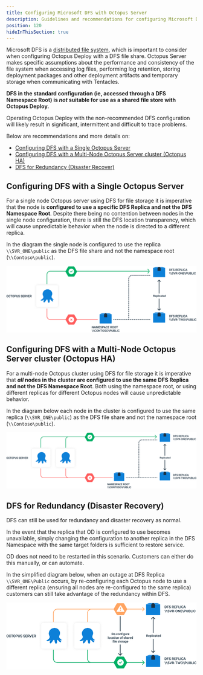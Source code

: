 ```yaml
---
title: Configuring Microsoft DFS with Octopus Server
description: Guidelines and recommendations for configuring Microsoft DFS as the shared file system for Octopus Deploy.
position: 120
hideInThisSection: true
---
```


Microsoft DFS is a [distributed file system](https://en.wikipedia.org/wiki/Clustered_file_system#Distributed_file_systems), which is important to consider when configuring Octopus Deploy with a DFS file share. Octopus Server makes specific assumptions about the performance and consistency of the file system when accessing log files, performing log retention, storing deployment packages and other deployment artifacts and temporary storage when communicating with Tentacles.

**DFS in the standard configuration (ie, accessed through a DFS Namespace Root) is _not_ suitable for use as a shared file store with Octopus Deploy.**

Operating Octopus Deploy with the non-recommended DFS configuration will likely result in significant, intermittent and difficult to trace problems.

Below are recommendations and more details on:

- [Configuring DFS with a Single Octopus Server](#Configuring-Octopus-with-a-Single-Octopus-Server)
- [Configuring DFS with a Multi-Node Octopus Server cluster (Octopus HA)](#Configuring-DFS-with-a-Multi-Node-Octopus-Server-cluster-(Octopus-HA))
- [DFS for Redundancy (Disaster Recover)](#DFS-for-Redundancy-(Disaster-Recover))

## Configuring DFS with a Single Octopus Server

For a single node Octopus server using DFS for file storage it is imperative that the node is **configured to use a specific DFS Replica and not the DFS Namespace Root**. Despite there being no contention between nodes in the single node configuration, there is still the DFS location transparency, which will cause unpredictable behavior when the node is directed to a different replica.

In the diagram the single node is configured to use the replica `\\SVR_ONE\public` as the DFS file share and not the namespace root (`\\Contoso\public`). 

![](images/single-node-od-with-dfs.png "width=500")

## Configuring DFS with a Multi-Node Octopus Server cluster (Octopus HA)

For a multi-node Octopus cluster using DFS for file storage it is imperative that **_all_ nodes in the cluster are configured to use the same DFS Replica and not the DFS Namespace Root**. Both using the namespace root, or using different replicas for different Octopus nodes will cause unpredictable behavior.

In the diagram below each node in the cluster is configured to use the same replica (`\\SVR_ONE\public`) as the DFS file share and not the namespace root (`\\Contoso\public`). 

![](images/multi-node-od-with-dfs.png "width=500")

## DFS for Redundancy (Disaster Recovery)

DFS can still be used for redundancy and disaster recovery as normal.

In the event that the replica that OD is configured to use becomes unavailable, simply changing the configuration to another replica in the DFS Namespace with the same target folders is sufficient to restore service.

OD does not need to be restarted in this scenario. Customers can either do this manually, or can automate.

In the simplified diagram below, when an outage at DFS Replica `\\SVR_ONE\Public` occurs, by re-configuring each Octopus node to use a different replica (ensuring all nodes are re-configured to the same replica) customers can still take advantage of the redundancy within DFS.

![](images/dfs-for-redundancy.png "width=500")
